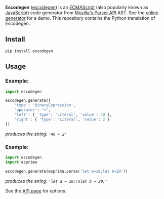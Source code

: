 **Escodegen** ([escodegen](http://github.com/estools/escodegen)) is an
[ECMAScript](http://www.ecma-international.org/publications/standards/Ecma-262.htm)
(also popularly known as [JavaScript](http://en.wikipedia.org/wiki/JavaScript))
code generator from [Mozilla's Parser API](https://developer.mozilla.org/en/SpiderMonkey/Parser_API)
AST. See the [online generator](https://estools.github.io/escodegen/demo/index.html)
for a demo. This repository contains the Python translation of Escodegen.


## Install

    pip install escodegen

## Usage

### Example:
```python
import escodegen

escodegen.generate({
    'type': 'BinaryExpression',
    'operator': '+',
    'left': { 'type': 'Literal', 'value': 40 },
    'right': { 'type': 'Literal', 'value': 2 }
})
```
*produces the string: `'40 + 2'`*

### Example:
```python
import escodegen
import esprima

escodegen.generate(esprima.parse('let a=10;let b=20'))
```
*produces the string: `'let a = 10;\nlet b = 20;'`*

See the [API page](https://github.com/estools/escodegen/wiki/API) for
options.
